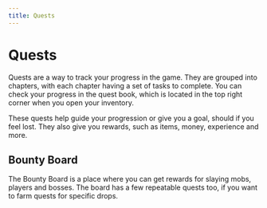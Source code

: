 ```yaml
---
title: Quests
---
```


# Quests
Quests are a way to track your progress in the game. They are grouped into chapters, with each chapter having a set of tasks to complete. You can check your progress in the quest book, which is located in the top right corner when you open your inventory.

These quests help guide your progression or give you a goal, should if you feel lost. They also give you rewards, such as items, money, experience and more.

## Bounty Board

The Bounty Board is a place where you can get rewards for slaying mobs, players and bosses. The board has a few repeatable quests too, if you want to farm quests for specific drops.

